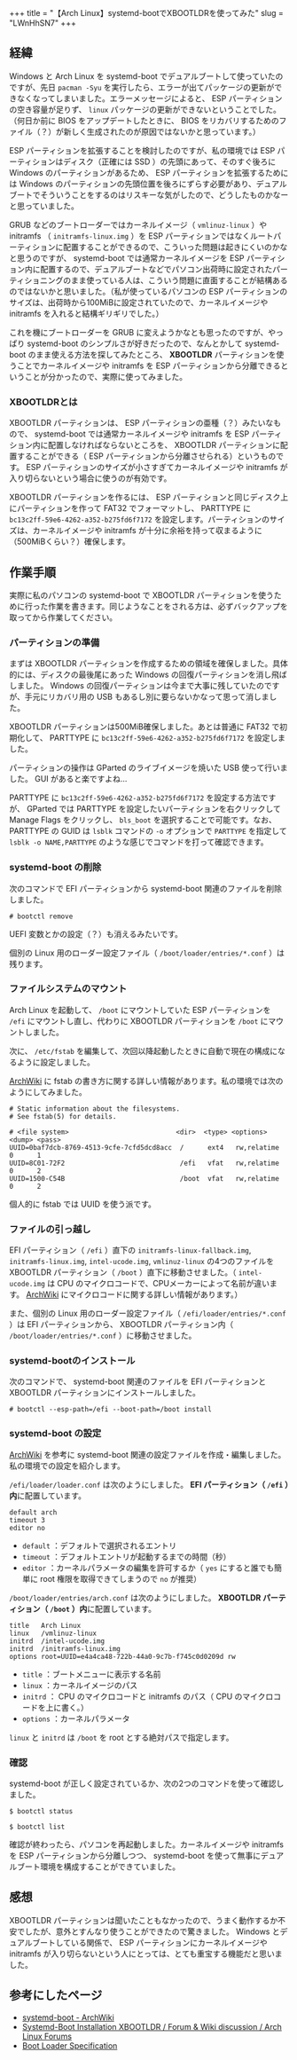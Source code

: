 +++
title = "【Arch Linux】systemd-bootでXBOOTLDRを使ってみた"
slug = "LWnHhSN7"
+++

## 経緯

Windows と Arch Linux を systemd-boot でデュアルブートして使っていたのですが、先日 `pacman -Syu` を実行したら、エラーが出てパッケージの更新ができなくなってしまいました。エラーメッセージによると、 ESP パーティションの空き容量が足りず、 `linux` パッケージの更新ができないということでした。（何日か前に BIOS をアップデートしたときに、 BIOS をリカバリするためのファイル（？）が新しく生成されたのが原因ではないかと思っています。）

ESP パーティションを拡張することを検討したのですが、私の環境では ESP パーティションはディスク（正確には SSD ）の先頭にあって、そのすぐ後ろに Windows のパーティションがあるため、 ESP パーティションを拡張するためには Windows のパーティションの先頭位置を後ろにずらす必要があり、デュアルブートでそういうことをするのはリスキーな気がしたので、どうしたものかなーと思っていました。

GRUB などのブートローダーではカーネルイメージ（ `vmlinuz-linux` ）や initramfs （ `initramfs-linux.img` ）を ESP パーティションではなくルートパーティションに配置することができるので、こういった問題は起きにくいのかなと思うのですが、 systemd-boot では通常カーネルイメージを ESP パーティション内に配置するので、デュアルブートなどでパソコン出荷時に設定されたパーティショニングのまま使っている人は、こういう問題に直面することが結構あるのではないかと思いました。（私が使っているパソコンの ESP パーティションのサイズは、出荷時から100MiBに設定されていたので、カーネルイメージや initramfs を入れると結構ギリギリでした。）

これを機にブートローダーを GRUB に変えようかなとも思ったのですが、やっぱり systemd-boot のシンプルさが好きだったので、なんとかして systemd-boot のまま使える方法を探してみたところ、 **XBOOTLDR** パーティションを使うことでカーネルイメージや initramfs を ESP パーティションから分離できるということが分かったので、実際に使ってみました。

### XBOOTLDRとは

XBOOTLDR パーティションは、 ESP パーティションの亜種（？）みたいなもので、 systemd-boot では通常カーネルイメージや initramfs を ESP パーティション内に配置しなければならないところを、 XBOOTLDR パーティションに配置することができる（ ESP パーティションから分離させられる）というものです。 ESP パーティションのサイズが小さすぎてカーネルイメージや initramfs が入り切らないという場合に使うのが有効です。

XBOOTLDR パーティションを作るには、 ESP パーティションと同じディスク上にパーティションを作って FAT32 でフォーマットし、 PARTTYPE に `bc13c2ff-59e6-4262-a352-b275fd6f7172` を設定します。パーティションのサイズは、カーネルイメージや initramfs が十分に余裕を持って収まるように（500MiBくらい？）確保します。

## 作業手順

実際に私のパソコンの systemd-boot で XBOOTLDR パーティションを使うために行った作業を書きます。同じようなことをされる方は、必ずバックアップを取ってから作業してください。

### パーティションの準備

まずは XBOOTLDR パーティションを作成するための領域を確保しました。具体的には、ディスクの最後尾にあった Windows の回復パーティションを消し飛ばしました。 Windows の回復パーティションは今まで大事に残していたのですが、手元にリカバリ用の USB もあるし別に要らないかなって思って消しました。

XBOOTLDR パーティションは500MiB確保しました。あとは普通に FAT32 で初期化して、 PARTTYPE に `bc13c2ff-59e6-4262-a352-b275fd6f7172` を設定しました。

パーティションの操作は GParted のライブイメージを焼いた USB 使って行いました。 GUI があると楽ですよね…

PARTTYPE に `bc13c2ff-59e6-4262-a352-b275fd6f7172` を設定する方法ですが、 GParted では PARTTYPE を設定したいパーティションを右クリックして Manage Flags をクリックし、 `bls_boot` を選択することで可能です。なお、 PARTTYPE の GUID は `lsblk` コマンドの `-o` オプションで `PARTTYPE` を指定して `lsblk -o NAME,PARTTYPE` のような感じでコマンドを打って確認できます。

### systemd-boot の削除

次のコマンドで EFI パーティションから systemd-boot 関連のファイルを削除しました。

```
# bootctl remove
```

UEFI 変数とかの設定（？）も消えるみたいです。

個別の Linux 用のローダー設定ファイル（ `/boot/loader/entries/*.conf` ）は残ります。

### ファイルシステムのマウント

Arch Linux を起動して、 `/boot` にマウントしていた ESP パーティションを `/efi` にマウントし直し、代わりに XBOOTLDR パーティションを `/boot` にマウントしました。

次に、 `/etc/fstab` を編集して、次回以降起動したときに自動で現在の構成になるように設定しました。

[ArchWiki](https://wiki.archlinux.jp/index.php/Fstab) に fstab の書き方に関する詳しい情報があります。私の環境では次のようにしてみました。

```
# Static information about the filesystems.
# See fstab(5) for details.

# <file system>                           <dir>  <type> <options>    <dump> <pass>
UUID=0baf7dcb-8769-4513-9cfe-7cfd5dcd8acc  /      ext4   rw,relatime  0      1
UUID=8C01-72F2                             /efi   vfat   rw,relatime  0      2
UUID=1500-C54B                             /boot  vfat   rw,relatime  0      2
```

個人的に fstab では UUID を使う派です。

### ファイルの引っ越し

EFI パーティション（ `/efi` ）直下の `initramfs-linux-fallback.img`, `initramfs-linux.img`, `intel-ucode.img`, `vmlinuz-linux` の4つのファイルを XBOOTLDR パーティション（ `/boot` ）直下に移動させました。（ `intel-ucode.img` は CPU のマイクロコードで、CPUメーカーによって名前が違います。 [ArchWiki](https://wiki.archlinux.jp/index.php/%E3%83%9E%E3%82%A4%E3%82%AF%E3%83%AD%E3%82%B3%E3%83%BC%E3%83%89) にマイクロコードに関する詳しい情報があります。）

また、個別の Linux 用のローダー設定ファイル（ `/efi/loader/entries/*.conf` ）は EFI パーティションから、 XBOOTLDR パーティション内（ `/boot/loader/entries/*.conf` ）に移動させました。

### systemd-bootのインストール

次のコマンドで、 systemd-boot 関連のファイルを EFI パーティションと XBOOTLDR パーティションにインストールしました。

```
# bootctl --esp-path=/efi --boot-path=/boot install
```

### systemd-boot の設定

[ArchWiki](https://wiki.archlinux.jp/index.php/Systemd-boot#.E3.83.AD.E3.83.BC.E3.83.80.E3.83.BC.E8.A8.AD.E5.AE.9A) を参考に systemd-boot 関連の設定ファイルを作成・編集しました。私の環境での設定を紹介します。

`/efi/loader/loader.conf` は次のようにしました。 **EFI パーティション（ `/efi` ）内**に配置しています。

```
default arch
timeout 3
editor no
```

- `default` ：デフォルトで選択されるエントリ
- `timeout` ：デフォルトエントリが起動するまでの時間（秒）
- `editor` ：カーネルパラメータの編集を許可するか（ `yes` にすると誰でも簡単に root 権限を取得できてしまうので `no` が推奨）

`/boot/loader/entries/arch.conf` は次のようにしました。 **XBOOTLDR パーティション（ `/boot` ）内**に配置しています。

```
title   Arch Linux
linux   /vmlinuz-linux
initrd  /intel-ucode.img
initrd  /initramfs-linux.img
options root=UUID=e4a4ca48-722b-44a0-9c7b-f745c0d0209d rw
```

- `title` ：ブートメニューに表示する名前
- `linux` ：カーネルイメージのパス
- `initrd` ： CPU のマイクロコードと initramfs のパス（ CPU のマイクロコードを上に書く。）
- `options` ：カーネルパラメータ

`linux` と `initrd` は `/boot` を root とする絶対パスで指定します。


### 確認

systemd-boot が正しく設定されているか、次の2つのコマンドを使って確認しました。

```
$ bootctl status
```

```
$ bootctl list
```

確認が終わったら、パソコンを再起動しました。カーネルイメージや initramfs を ESP パーティションから分離しつつ、 systemd-boot を使って無事にデュアルブート環境を構成することができていました。

## 感想

XBOOTLDR パーティションは聞いたこともなかったので、うまく動作するか不安でしたが、意外とすんなり使うことができたので驚きました。 Windows とデュアルブートしている関係で、 ESP パーティションにカーネルイメージや initramfs が入り切らないという人にとっては、とても重宝する機能だと思いました。

## 参考にしたページ

- [systemd-boot - ArchWiki](https://wiki.archlinux.jp/index.php/Systemd-boot)
- [Systemd-Boot Installation XBOOTLDR / Forum &amp; Wiki discussion / Arch Linux Forums](https://bbs.archlinux.org/viewtopic.php?id=254374)
- [Boot Loader Specification](https://systemd.io/BOOT_LOADER_SPECIFICATION/)
